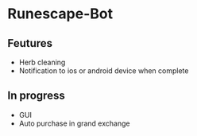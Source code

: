 # Runescape-Bot

## Feutures
- Herb cleaning
- Notification to ios or android device when complete

## In progress
- GUI
- Auto purchase in grand exchange
